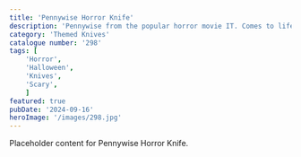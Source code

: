 ```yaml
---
title: 'Pennywise Horror Knife'
description: 'Pennywise from the popular horror movie IT. Comes to life on this 3D pop knife. Great item for horror fans and halloween decorations'
category: 'Themed Knives'
catalogue number: '298'
tags: [
    'Horror', 
    'Halloween', 
    'Knives', 
    'Scary',
    ]
featured: true
pubDate: '2024-09-16'
heroImage: '/images/298.jpg'
---
```


Placeholder content for Pennywise Horror Knife.